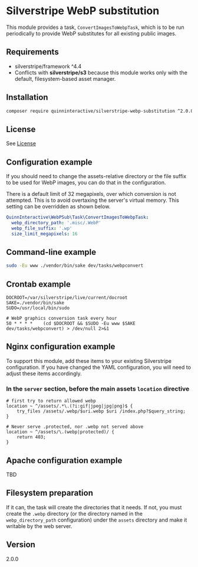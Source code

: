 # Silverstripe WebP substitution

This module provides a task, `ConvertImagesToWebpTask`, which is to be
run periodically to provide WebP substitutes for all existing public
images.

## Requirements

* silverstripe/framework ^4.4
* Conflicts with **silverstripe/s3** because this module works only with
  the default, filesystem-based asset manager.

## Installation

```sh
composer require quinninteractive/silverstripe-webp-substitution ^2.0.0
```

## License

See [License](LICENSE.md)

## Configuration example

If you should need to change the assets-relative directory or the file
suffix to be used for WebP images, you can do that in the configuration.

There is a default limit of 32 megapixels, over which conversion is not
attempted. This is to avoid overtaxing the server's virtual memory. This
setting can be overridden as shown below.

```yaml
QuinnInteractive\WebPSub\Task\ConvertImagesToWebpTask:
  webp_directory_path: '.misc/.WebP'
  webp_file_suffix: '.wp'
  size_limit_megapixels: 16
```

## Command-line example

```sh
sudo -Eu www ./vendor/bin/sake dev/tasks/webpconvert
```

## Crontab example

```crontab
DOCROOT=/var/silverstripe/live/current/docroot
SAKE=./vendor/bin/sake
SUDO=/usr/local/bin/sudo

# WebP graphics conversion task every hour
50 * * * *    (cd $DOCROOT && $SUDO -Eu www $SAKE dev/tasks/webpconvert) > /dev/null 2>&1
```

## Nginx configuration example

To support this module, add these items to your existing Silverstripe
configuration. If you have changed the YAML configuration, you will need
to adjust these items accordingly.

### In the `server` section, before the main assets `location` directive

```nginx
# first try to return allowed webp
location ~ ^/assets/.*\.(?i:gif|jpeg|jpg|png)$ {
    try_files /assets/.webp/$uri.webp $uri /index.php?$query_string;
}

# Never serve .protected, nor .webp not served above
location ~ ^/assets/\.(webp|protected)/ {
    return 403;
}
```

## Apache configuration example

TBD

## Filesystem preparation

If it can, the task will create the directories that it needs. If not,
you must create the `.webp` directory (or the directory named in the
`webp_directory_path` configuration) under the `assets` directory and
make it writable by the web server.

## Version

2.0.0
